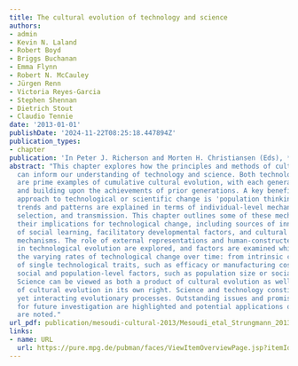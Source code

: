 ```yaml
---
title: The cultural evolution of technology and science
authors:
- admin
- Kevin N. Laland
- Robert Boyd
- Briggs Buchanan
- Emma Flynn
- Robert N. McCauley
- Jürgen Renn
- Victoria Reyes-Garcia
- Stephen Shennan
- Dietrich Stout
- Claudio Tennie
date: '2013-01-01'
publishDate: '2024-11-22T08:25:18.447894Z'
publication_types:
- chapter
publication: 'In Peter J. Richerson and Morten H. Christiansen (Eds), *Cultural evolution: society, technology, language, and religion*. MIT Press'
abstract: "This chapter explores how the principles and methods of cultural evolution
  can inform our understanding of technology and science. Both technology and science
  are prime examples of cumulative cultural evolution, with each generation preserving
  and building upon the achievements of prior generations. A key benefit of an evolutionary
  approach to technological or scientific change is 'population thinking,' where broad
  trends and patterns are explained in terms of individual-level mechanisms of variation,
  selection, and transmission. This chapter outlines some of these mechanisms and
  their implications for technological change, including sources of innovation, types
  of social learning, facilitatory developmental factors, and cultural transmission
  mechanisms. The role of external representations and human-constructed environments
  in technological evolution are explored, and factors are examined which determine
  the varying rates of technological change over time: from intrinsic characteristics
  of single technological traits, such as efficacy or manufacturing cost, to larger
  social and population-level factors, such as population size or social institutions.
  Science can be viewed as both a product of cultural evolution as well as a form
  of cultural evolution in its own right. Science and technology constitute separate
  yet interacting evolutionary processes. Outstanding issues and promising avenues
  for future investigation are highlighted and potential applications of this work
  are noted."
url_pdf: publication/mesoudi-cultural-2013/Mesoudi_etal_Strungmann_2013.pdf
links:
- name: URL
  url: https://pure.mpg.de/pubman/faces/ViewItemOverviewPage.jsp?itemId=item_2275705
---
```

